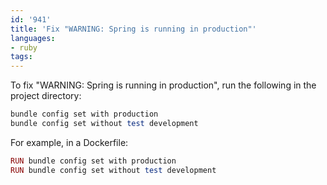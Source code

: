 ```yaml
---
id: '941'
title: 'Fix "WARNING: Spring is running in production"'
languages:
- ruby
tags:
---
```

To fix "WARNING: Spring is running in production", run the following in the project directory:

```ruby
bundle config set with production
bundle config set without test development
```

For example, in a Dockerfile:

```ruby
RUN bundle config set with production
RUN bundle config set without test development
```
